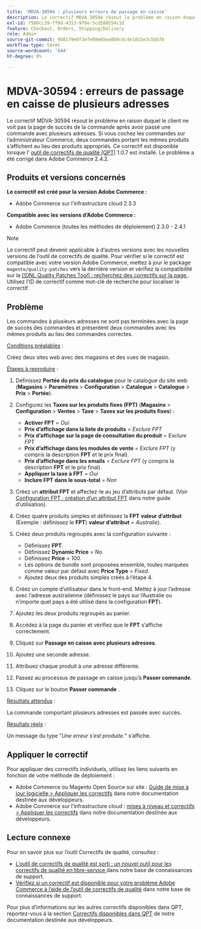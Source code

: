 ```yaml
---
title: 'MDVA-30594 : plusieurs erreurs de passage en caisse'
description: Le correctif MDVA-30594 résout le problème en raison duquel le client ne voit pas la page de succès de la commande après avoir passé une commande avec plusieurs adresses. Si vous cochez les commandes sur l’administrateur Commerce, deux commandes portant les mêmes produits s’affichent au lieu des produits appropriés. Ce correctif est disponible lorsque l’[outil de correctifs de qualité (QPT)](/help/announcements/adobe-commerce-announcements/magento-quality-patches-released-new-tool-to-self-serve-quality-patches.md) 1.0.7 est installé. Le problème a été corrigé dans Adobe Commerce 2.4.2.
exl-id: 7560cc39-ff0d-4313-979e-5cd588554c1d
feature: Checkout, Orders, Shipping/Delivery
role: Admin
source-git-commit: 958179e0f3efe08e65ea8b0c4c4e1015e3c5bb76
workflow-type: tm+mt
source-wordcount: '644'
ht-degree: 0%

---
```


# MDVA-30594 : erreurs de passage en caisse de plusieurs adresses

Le correctif MDVA-30594 résout le problème en raison duquel le client ne voit pas la page de succès de la commande après avoir passé une commande avec plusieurs adresses. Si vous cochez les commandes sur l’administrateur Commerce, deux commandes portant les mêmes produits s’affichent au lieu des produits appropriés. Ce correctif est disponible lorsque l’ [outil de correctifs de qualité (QPT)](/help/announcements/adobe-commerce-announcements/magento-quality-patches-released-new-tool-to-self-serve-quality-patches.md) 1.0.7 est installé. Le problème a été corrigé dans Adobe Commerce 2.4.2.

## Produits et versions concernés

**Le correctif est créé pour la version Adobe Commerce :**

* Adobe Commerce sur l’infrastructure cloud 2.3.3

**Compatible avec les versions d’Adobe Commerce :**

* Adobe Commerce (toutes les méthodes de déploiement) 2.3.0 - 2.4.1

>[!NOTE]
>
>Le correctif peut devenir applicable à d’autres versions avec les nouvelles versions de l’outil de correctifs de qualité. Pour vérifier si le correctif est compatible avec votre version Adobe Commerce, mettez à jour le package `magento/quality-patches` vers la dernière version et vérifiez la compatibilité sur la [[!DNL Quality Patches Tool] : recherchez des correctifs sur la page ](https://devdocs.magento.com/quality-patches/tool.html#patch-grid). Utilisez l’ID de correctif comme mot-clé de recherche pour localiser le correctif.

## Problème

Les commandes à plusieurs adresses ne sont pas terminées avec la page de succès des commandes et présentent deux commandes avec les mêmes produits au lieu des commandes correctes.

<u>Conditions préalables</u> :

Créez deux sites web avec des magasins et des vues de magasin.

<u>Étapes à reproduire</u> :

1. Définissez **Portée du prix du catalogue** pour le catalogue du site web (**Magasins** > **Paramètres** > **Configuration** > **Catalogue** > **Catalogue** > **Prix** > **Portée**).
1. Configurez les **Taxes sur les produits fixes (FPT)** (**Magasins** > **Configuration** > **Ventes** > **Taxe** > **Taxes sur les produits fixes**) :

   * **Activer FPT** = *Oui*
   * **Prix d’affichage dans la liste de produits** = *Exclure FPT*
   * **Prix d’affichage sur la page de consultation du produit** = *Exclure FPT*
   * **Prix d’affichage dans les modules de vente** = *Exclure FPT* (y compris la description **FPT** et le prix final).
   * **Prix d’affichage dans les emails** = *Exclure FPT* (y compris la description **FPT** et le prix final).
   * **Appliquer la taxe à FPT** = *Oui*
   * **Inclure FPT dans le sous-total** = *Non*

1. Créez un **attribut FPT** et affectez-le au jeu d’attributs par défaut. (Voir [Configuration FPT : création d’un attribut FPT](https://docs.magento.com/user-guide/tax/fixed-product-tax-configuration.html#step-2-create-an-fpt-attribute) dans notre guide d’utilisation).

1. Créez quatre produits simples et définissez la **FPT** **valeur d’attribut** (Exemple : définissez le **FPT**)   **valeur d’attribut** = *Australie*).

1. Créez deux produits regroupés avec la configuration suivante :

   * Définissez **FPT**.
   * Définissez **Dynamic Price** = *No*.
   * Définissez **Price** = *100*.
   * Les options de bundle sont proposées ensemble, toutes marquées comme valeur par défaut avec **Price Type** = *Fixed*.
   * Ajoutez deux des produits simples créés à l’étape 4.

1. Créez un compte d’utilisateur dans le front-end. Mettez à jour l’adresse avec l’adresse australienne (définissez le pays sur l’Australie ou n’importe quel pays a été utilisé dans la configuration **FPT**).

1. Ajoutez les deux produits regroupés au panier.

1. Accédez à la page du panier et vérifiez que le **FPT** s’affiche correctement.

1. Cliquez sur **Passage en caisse avec plusieurs adresses**.

1. Ajoutez une seconde adresse.

1. Attribuez chaque produit à une adresse différente.

1. Passez au processus de passage en caisse jusqu’à **Passer commande**.

1. Cliquez sur le bouton **Passer commande** .

<u>Résultats attendus</u> :

La commande comportant plusieurs adresses est passée avec succès.

<u>Résultats réels</u> :

Un message du type &quot;*Une erreur s’est produite.*&quot; s’affiche.

## Appliquer le correctif

Pour appliquer des correctifs individuels, utilisez les liens suivants en fonction de votre méthode de déploiement :

* Adobe Commerce ou Magento Open Source sur site : [Guide de mise à jour logicielle > Appliquer les correctifs](https://devdocs.magento.com/guides/v2.4/comp-mgr/patching/mqp.html) dans notre documentation destinée aux développeurs.
* Adobe Commerce sur l’infrastructure cloud : [mises à niveau et correctifs > Appliquer les correctifs](https://devdocs.magento.com/cloud/project/project-patch.html) dans notre documentation destinée aux développeurs.

## Lecture connexe

Pour en savoir plus sur l’outil Correctifs de qualité, consultez :

* [ L’outil de correctifs de qualité est sorti : un nouvel outil pour les correctifs de qualité en libre-service ](/help/announcements/adobe-commerce-announcements/magento-quality-patches-released-new-tool-to-self-serve-quality-patches.md) dans notre base de connaissances de support.
* [Vérifiez si un correctif est disponible pour votre problème Adobe Commerce à l’aide de l’outil de correctifs de qualité](/help/support-tools/patches-available-in-qpt-tool/check-patch-for-magento-issue-with-magento-quality-patches.md) dans notre base de connaissances de support.

Pour plus d’informations sur les autres correctifs disponibles dans QPT, reportez-vous à la section [Correctifs disponibles dans QPT](https://devdocs.magento.com/quality-patches/tool.html#patch-grid) de notre documentation destinée aux développeurs.

